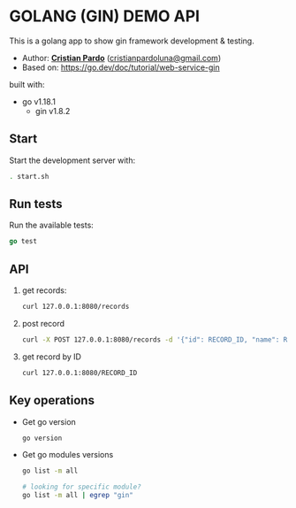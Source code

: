 
# GOLANG (GIN) DEMO API
This is a golang app to show gin framework development & testing.
- Author: [**Cristian Pardo**](http://cristianpardodeveloper.net) (cristianpardoluna@gmail.com)
- Based on: https://go.dev/doc/tutorial/web-service-gin

built with:
* go v1.18.1
    * gin v1.8.2

## Start
Start the development server with:
```bash
. start.sh
```

## Run tests
Run the available tests:
```go
go test 
```

## API
1. get records:
    ```bash
    curl 127.0.0.1:8080/records
    ```
2. post record
    ```bash
    curl -X POST 127.0.0.1:8080/records -d '{"id": RECORD_ID, "name": RECORD_NAME, "val": RECORD_VALUE}'
    ```
3. get record by ID
    ```bash
    curl 127.0.0.1:8080/RECORD_ID
    ```

## Key operations
* Get go version
    ```bash
    go version 
    ```
* Get go modules versions
    ```bash
    go list -m all
    
    # looking for specific module?
    go list -m all | egrep "gin"
    ```